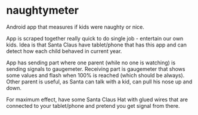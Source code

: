 # naughtymeter
Android app that measures if kids were naughty or nice.

App is scraped together really quick to do single job - entertain our own kids.
Idea is that Santa Claus have tablet/phone that has this app and can detect how each child behaved in current year.

App has sending part where one parent (while no one is watching) is sending signals to gaugemeter.
Receiving part is gaugemeter that shows some values and flash when 100% is reached (which should be always).
Other parent is useful, as Santa can talk with a kid, can pull his nose up and down.

For maximum effect, have some Santa Claus Hat with glued wires that are connected
to your tablet/phone and pretend you get signal from there.
